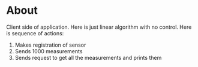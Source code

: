 # About

Client side of application. Here is just linear algorithm with no control. Here is sequence of actions:
1. Makes registration of sensor
2. Sends 1000 measurements 
3. Sends request to get all the measurements and prints them 
